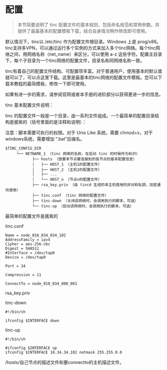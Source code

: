 # 配置

>本节简要说明了 tinc 配置文件的基本规则，包括命名规范和常用参数。并提供了最最基本的配置模板下载，结合自身情况稍作修改即可使用。

默认情况下，tinc以 /etc/tinc 作为配置文件根目录。Windows 上是 prog/x86。tinc支持多VPN，可以通过运行多个实例的方式来加入多个tinc网络。每个tinc网络之间，用网络名称（net_name）来区分，可以使用 a-z 这些字符。配置主目录下，每个子目录为一个tinc网络的配置文件，目录名称同网络名称一致。

tinc有着自己的配置文件结构、可配置项丰富。对于普通用户，使用基本的默认值就可以了，可以点这里下载。这里是最基本的tinc网络的配置文件模板。您可以下载本教程的最简模板，修改一下即可使用。

如果有进一步的需求，请参阅官网或者本手册的进阶部分以获得更进一步的信息。

tinc 基本配置文件说明：

tinc 的配置文件一般是一个目录，由一系列文件组成。一个最简单的配置目录结构是酱紫的（括号里面的是注释和说明）：



注意：脚本需要可执行的权限。对于 Unix Like 系统，需要 chmod+x，对于windows系统，需要增加 “.bat”后缀名。

```
$TINC_CONFIG_DIR
     └── NETNAME_1 （tinc 网络的名称，在启动 tinc 的时候作为标识）
     		├── hosts （放置本节点要连接到的各节点的基本配置信息）
     		│   ├── HOST_1 （主机1的配置文件）
     		│   ├── HOST_2 （主机2的配置文件）
     		│   ├── ...
     		│   └── HOST_n （节点n的配置文件）
     		├── rsa_key.priv （由 tincd 生成的本主机使用的非对称私钥，加密通讯使用）
     		├── tinc.conf （tinc 网络的配置文件）
	 		├── tinc-down （关闭该网络时，会调用执行的脚本，可选）
	 		└── tinc-up （启动该网络时，会调用执行的脚本，可选）
```

最简单的配置文件是酱紫的

tinc.conf

```
Name = node_010_034_034_102
AddressFamily = ipv4
Cipher = aes-256-cbc
Digest = SHA512
#Interface = /dev/tap0
Device = /dev/tap0

Port = 34

Compression = 11

ConnectTo = node_010_034_000_001

```

rsa_key.priv

tinc-down

```
#!/bin/sh

ifconfig $INTERFACE down
```

tinc-up

```
#!/bin/sh

#ifconfig $INTERFACE up
ifconfig $INTERFACE 10.34.34.102 netmask 255.255.0.0
```

/hosts/自己节点的描述文件和要connectto的主机描述文件。

